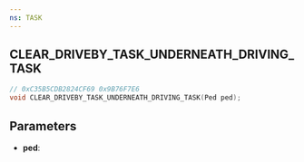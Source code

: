 ```yaml
---
ns: TASK
---
```

## CLEAR_DRIVEBY_TASK_UNDERNEATH_DRIVING_TASK

```c
// 0xC35B5CDB2824CF69 0x9B76F7E6
void CLEAR_DRIVEBY_TASK_UNDERNEATH_DRIVING_TASK(Ped ped);
```


## Parameters
* **ped**: 

